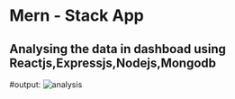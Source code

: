 # Mern - Stack App 

## Analysing the data in dashboad using Reactjs,Expressjs,Nodejs,Mongodb

#output:
![analysis](https://user-images.githubusercontent.com/90918404/222437710-8761cf96-6219-490a-8097-60ad17fa859d.jpg)

